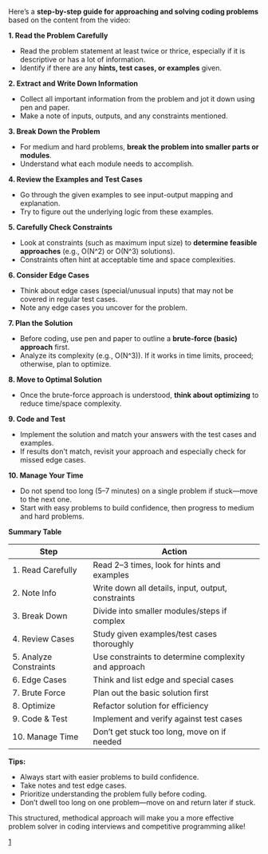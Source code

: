 Here’s a **step-by-step guide for approaching and solving coding problems** based on the content from the video:

**1. Read the Problem Carefully**
- Read the problem statement at least twice or thrice, especially if it is descriptive or has a lot of information.
- Identify if there are any **hints, test cases, or examples** given.

**2. Extract and Write Down Information**
- Collect all important information from the problem and jot it down using pen and paper.
- Make a note of inputs, outputs, and any constraints mentioned.

**3. Break Down the Problem**
- For medium and hard problems, **break the problem into smaller parts or modules**.
- Understand what each module needs to accomplish.

**4. Review the Examples and Test Cases**
- Go through the given examples to see input-output mapping and explanation.
- Try to figure out the underlying logic from these examples.

**5. Carefully Check Constraints**
- Look at constraints (such as maximum input size) to **determine feasible approaches** (e.g., O(N^2) or O(N^3) solutions).
- Constraints often hint at acceptable time and space complexities.

**6. Consider Edge Cases**
- Think about edge cases (special/unusual inputs) that may not be covered in regular test cases.
- Note any edge cases you uncover for the problem.

**7. Plan the Solution**
- Before coding, use pen and paper to outline a **brute-force (basic) approach** first.
- Analyze its complexity (e.g., O(N^3)). If it works in time limits, proceed; otherwise, plan to optimize.

**8. Move to Optimal Solution**
- Once the brute-force approach is understood, **think about optimizing** to reduce time/space complexity.

**9. Code and Test**
- Implement the solution and match your answers with the test cases and examples.
- If results don't match, revisit your approach and especially check for missed edge cases.

**10. Manage Your Time**
- Do not spend too long (5–7 minutes) on a single problem if stuck—move to the next one.
- Start with easy problems to build confidence, then progress to medium and hard problems.

**Summary Table**

| Step               | Action                                                        |
|--------------------|--------------------------------------------------------------|
| 1. Read Carefully  | Read 2–3 times, look for hints and examples                  |
| 2. Note Info       | Write down all details, input, output, constraints           |
| 3. Break Down      | Divide into smaller modules/steps if complex                 |
| 4. Review Cases    | Study given examples/test cases thoroughly                   |
| 5. Analyze Constraints | Use constraints to determine complexity and approach     |
| 6. Edge Cases      | Think and list edge and special cases                        |
| 7. Brute Force     | Plan out the basic solution first                            |
| 8. Optimize        | Refactor solution for efficiency                             |
| 9. Code & Test     | Implement and verify against test cases                      |
| 10. Manage Time    | Don’t get stuck too long, move on if needed                  |

**Tips:**
- Always start with easier problems to build confidence.
- Take notes and test edge cases.
- Prioritize understanding the problem fully before coding.
- Don’t dwell too long on one problem—move on and return later if stuck.

This structured, methodical approach will make you a more effective problem solver in coding interviews and competitive programming alike!

[1](https://www.youtube.com/watch?v=F3OjqpXjn4I&list=PLPTV0NXA_ZSgHj4a9CE1KLSarhkjocecO&index=8)
